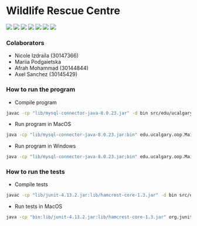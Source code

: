 # Wildlife Rescue Centre

![](https://img.shields.io/badge/java-%23ED8B00.svg?style=for-the-badge&logo=java&logoColor=white) ![](https://img.shields.io/badge/JUnit5-25A162.svg?style=for-the-badge&logo=JUnit5&logoColor=white) ![](https://img.shields.io/badge/MySQL-4479A1.svg?style=for-the-badge&logo=MySQL&logoColor=white) ![](https://img.shields.io/badge/GitHub%20Actions-2088FF.svg?style=for-the-badge&logo=GitHub-Actions&logoColor=white) ![](https://img.shields.io/badge/Git-F05032.svg?style=for-the-badge&logo=Git&logoColor=white) ![](https://img.shields.io/badge/macOS-000000.svg?style=for-the-badge&logo=macOS&logoColor=white) ![](https://camo.githubusercontent.com/41281b9a32f13ac5b9d41ed9bae12c0de662f948f9bf59fd19df354fe49af146/68747470733a2f2f696d672e736869656c64732e696f2f62616467652f57696e646f77732d3030373844363f7374796c653d666f722d7468652d6261646765266c6f676f3d77696e646f7773266c6f676f436f6c6f723d7768697465)

### Colaborators

- Nicole Izdraila (30147366)
- Mariia Podgaietska
- Afrah Mohammad (30144844)
- Axel Sanchez (30145429)

### How to run the program

- Compile program

```bash
javac -cp "lib/mysql-connector-java-8.0.23.jar" -d bin src/edu/ucalgary/oop/*.java
```

- Run program in MacOS

```bash
java -cp "lib/mysql-connector-java-8.0.23.jar:bin" edu.ucalgary.oop.Main
```

- Run program in Windows

```bash
java -cp "lib/mysql-connector-java-8.0.23.jar;bin" edu.ucalgary.oop.Main
```

### How to run the tests

- Compile tests

```bash
javac -cp "lib/junit-4.13.2.jar:lib/hamcrest-core-1.3.jar" -d bin src/edu/ucalgary/oop/*.java test/edu/ucalgary/oop/*.java
```

- Run tests in MacOS

```bash
java -cp "bin:lib/junit-4.13.2.jar:lib/hamcrest-core-1.3.jar" org.junit.runner.JUnitCore edu.ucalgary.oop.AnimalTest edu.ucalgary.oop.CleaningCageTest edu.ucalgary.oop.FeedingScheduleTest edu.ucalgary.oop.TaskTest edu.ucalgary.oop.ToDoTest edu.ucalgary.oop.TreatmentTest
```

